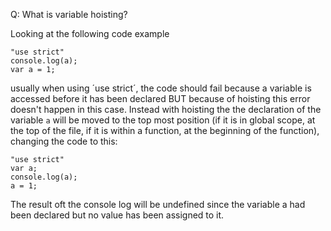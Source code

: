 Q: What is variable hoisting?

Looking at the following code example
```
"use strict"
console.log(a);
var a = 1;
```
usually when using ´use strict´, the code should fail because a variable is accessed before it has been declared BUT 
because of hoisting this error doesn't happen in this case. Instead with hoisting the the
declaration of the variable `a` will be moved to the top most position (if it is in global scope, at the top of the file, if it is within a function, at the beginning of the function), changing the code
 to this:
```
"use strict"
var a;
console.log(a);
a = 1;
```
The result oft the console log will be undefined since the variable a had been declared but no value has been assigned to it.

